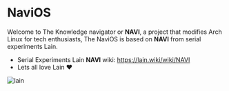 # NaviOS
Welcome to The Knowledge navigator or <strong>NAVI</strong>, a project that modifies Arch Linux for tech enthusiasts,
The NaviOS is based on <strong>NAVI</strong> from serial experiments Lain.

* Serial Experiments Lain <strong>NAVI</strong> wiki: https://lain.wiki/wiki/NAVI
* Lets all love Lain ❤️

![lain](https://media.tenor.com/G9wtd4WhwXIAAAAC/lain-computer.gif)
